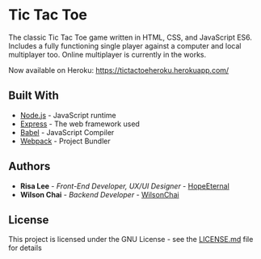 # Tic Tac Toe

The classic Tic Tac Toe game written in HTML, CSS, and JavaScript ES6. Includes a fully functioning single player against a computer and local multiplayer too. Online multiplayer is currently in the works.

Now available on Heroku: https://tictactoeheroku.herokuapp.com/

## Built With

* [Node.js](https://nodejs.org/) - JavaScript runtime
* [Express](https://expressjs.com/) - The web framework used
* [Babel](https://babeljs.io/) - JavaScript Compiler
* [Webpack](https://webpack.js.org/) - Project Bundler

## Authors

* **Risa Lee** - *Front-End Developer, UX/UI Designer* - [HopeEternal](https://github.com/HopeEternal)
* **Wilson Chai** - *Backend Developer* - [WilsonChai](https://github.com/WilsonChai)

## License

This project is licensed under the GNU License - see the [LICENSE.md](LICENSE.md) file for details
